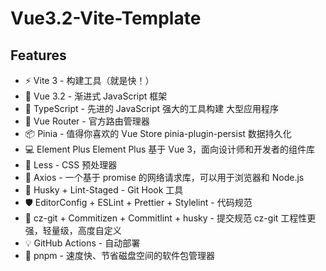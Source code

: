 # Vue3.2-Vite-Template

## Features

- ⚡️ Vite 3 - 构建工具（就是快！）
- 🖖 Vue 3.2 - 渐进式 JavaScript 框架
- 👑 TypeScript - 先进的 JavaScript 强大的工具构建 大型应用程序
- 🚦 Vue Router - 官方路由管理器
- 📦 Pinia - 值得你喜欢的 Vue Store pinia-plugin-persist 数据持久化
- 💻 Element Plus Element Plus 基于 Vue 3，面向设计师和开发者的组件库
- 🎨 Less - CSS 预处理器
- 🔗 Axios - 一个基于 promise 的网络请求库，可以用于浏览器和 Node.js
- 🧰 Husky + Lint-Staged - Git Hook 工具
- 🛡️ EditorConfig + ESLint + Prettier + Stylelint - 代码规范
- 🔨 cz-git + Commitizen + Commitlint + husky - 提交规范 cz-git 工程性更强，轻量级，高度自定义
- 💡 GitHub Actions - 自动部署
- 🎷 pnpm - 速度快、节省磁盘空间的软件包管理器
